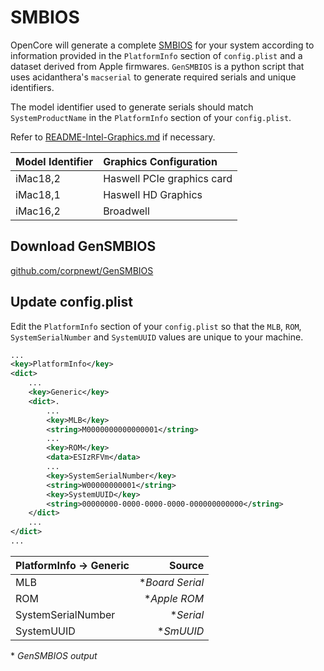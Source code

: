 # SMBIOS

OpenCore will generate a complete [SMBIOS](https://en.wikipedia.org/wiki/System_Management_BIOS) for your system according to information provided in the `PlatformInfo` section of `config.plist` and a dataset derived from Apple firmwares. `GenSMBIOS` is a python script that uses acidanthera's `macserial` to generate required serials and unique identifiers.

The model identifier used to generate serials should match `SystemProductName` in the `PlatformInfo` section of your `config.plist`.

Refer to [README-Intel-Graphics.md](/README/README-Intel-Graphics.md) if necessary.

| Model Identifier | Graphics Configuration     |
|:-----------------|:---------------------------|
| iMac18,2         | Haswell PCIe graphics card |
| iMac18,1         | Haswell HD Graphics        |
| iMac16,2         | Broadwell                  |

## Download GenSMBIOS

[github.com/corpnewt/GenSMBIOS](https://github.com/corpnewt/GenSMBIOS)

## Update config.plist

Edit the `PlatformInfo` section of your `config.plist` so that the `MLB`, `ROM`, `SystemSerialNumber` and `SystemUUID` values are unique to your machine.

```xml
...
<key>PlatformInfo</key>
<dict>
    ...
    <key>Generic</key>
    <dict>.
        ...
        <key>MLB</key>
        <string>M0000000000000001</string>
        ...
        <key>ROM</key>
        <data>ESIzRFVm</data>
        ...
        <key>SystemSerialNumber</key>
        <string>W00000000001</string>
        <key>SystemUUID</key>
        <string>00000000-0000-0000-0000-000000000000</string>
    </dict>
    ...
</dict>
...
```

| PlatformInfo &#8594; Generic | Source                    |
|:-----------------------------|--------------------------:|
| MLB                          | \**Board Serial*          |
| ROM                          | \**Apple ROM*             |
| SystemSerialNumber           | \**Serial*                |
| SystemUUID                   | \**SmUUID*                |

\* *GenSMBIOS output*

